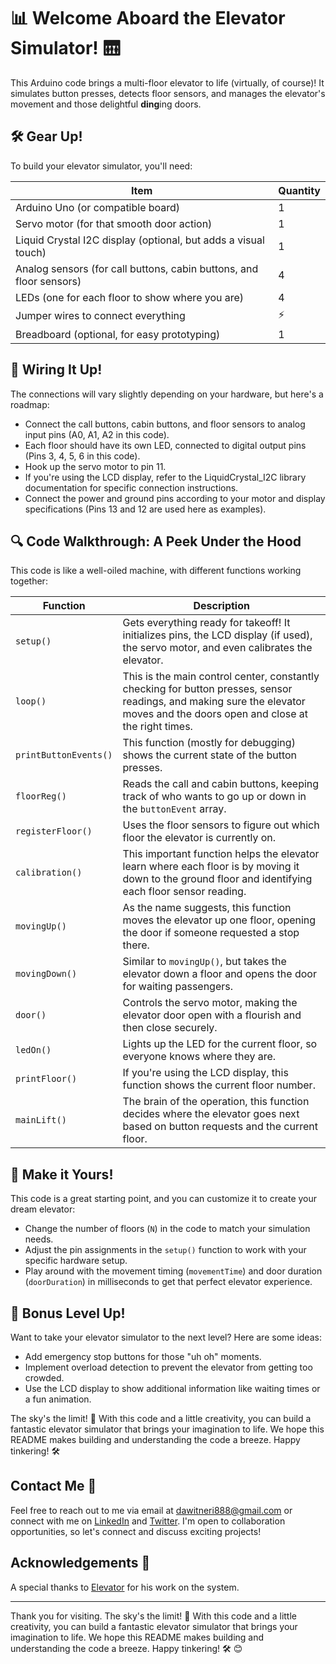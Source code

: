 # 📊 Welcome Aboard the Elevator Simulator! 🛗

This Arduino code brings a multi-floor elevator to life (virtually, of course)! It simulates button presses, detects floor sensors, and manages the elevator's movement and those delightful **ding**ing doors. 

## 🛠️ Gear Up!

To build your elevator simulator, you'll need:

| Item | Quantity |
| --- | --- |
| Arduino Uno (or compatible board) | 1 |
| Servo motor (for that smooth door action) | 1 |
| Liquid Crystal I2C display (optional, but adds a visual touch) | 1 |
| Analog sensors (for call buttons, cabin buttons, and floor sensors) | 4 |
| LEDs (one for each floor to show where you are) | 4 |
| Jumper wires to connect everything | ⚡ |
| Breadboard (optional, for easy prototyping) | 1 |

## 🔌 Wiring It Up!

The connections will vary slightly depending on your hardware, but here's a roadmap:

- Connect the call buttons, cabin buttons, and floor sensors to analog input pins (A0, A1, A2 in this code).
- Each floor should have its own LED, connected to digital output pins (Pins 3, 4, 5, 6 in this code).
- Hook up the servo motor to pin 11.
- If you're using the LCD display, refer to the LiquidCrystal_I2C library documentation for specific connection instructions.
- Connect the power and ground pins according to your motor and display specifications (Pins 13 and 12 are used here as examples).

## 🔍 Code Walkthrough: A Peek Under the Hood

This code is like a well-oiled machine, with different functions working together:

| Function | Description |
| --- | --- |
| `setup()` | Gets everything ready for takeoff! It initializes pins, the LCD display (if used), the servo motor, and even calibrates the elevator. |
| `loop()` | This is the main control center, constantly checking for button presses, sensor readings, and making sure the elevator moves and the doors open and close at the right times. |
| `printButtonEvents()` | This function (mostly for debugging) shows the current state of the button presses. |
| `floorReg()` | Reads the call and cabin buttons, keeping track of who wants to go up or down in the `buttonEvent` array. |
| `registerFloor()` | Uses the floor sensors to figure out which floor the elevator is currently on. |
| `calibration()` | This important function helps the elevator learn where each floor is by moving it down to the ground floor and identifying each floor sensor reading. |
| `movingUp()` | As the name suggests, this function moves the elevator up one floor, opening the door if someone requested a stop there. |
| `movingDown()` | Similar to `movingUp()`, but takes the elevator down a floor and opens the door for waiting passengers. |
| `door()` | Controls the servo motor, making the elevator door open with a flourish and then close securely. |
| `ledOn()` | Lights up the LED for the current floor, so everyone knows where they are. |
| `printFloor()` | If you're using the LCD display, this function shows the current floor number. |
| `mainLift()` | The brain of the operation, this function decides where the elevator goes next based on button requests and the current floor. |

## 🎨 Make it Yours!

This code is a great starting point, and you can customize it to create your dream elevator:

- Change the number of floors (`N`) in the code to match your simulation needs.
- Adjust the pin assignments in the `setup()` function to work with your specific hardware setup.
- Play around with the movement timing (`movementTime`) and door duration (`doorDuration`) in milliseconds to get that perfect elevator experience.

## 🚀 Bonus Level Up!

Want to take your elevator simulator to the next level? Here are some ideas:

- Add emergency stop buttons for those "uh oh" moments.
- Implement overload detection to prevent the elevator from getting too crowded.
- Use the LCD display to show additional information like waiting times or a fun animation.

The sky's the limit! 🌌 With this code and a little creativity, you can build a fantastic elevator simulator that brings your imagination to life. We hope this README makes building and understanding the code a breeze. Happy tinkering! 🛠️

## Contact Me 📧

Feel free to reach out to me via email at dawitneri888@gmail.com or connect with me on [LinkedIn](https://www.linkedin.com/in/dawit-neri-16275a208/) and [Twitter](https://twitter.com/doffneri). I'm open to collaboration opportunities, so let's connect and discuss exciting projects!

## Acknowledgements 🙏

A special thanks to [Elevator](https://github.com/AlieksieievYurii/Elevator) for his work on the system.

---

Thank you for visiting. The sky's the limit! 🌌 With this code and a little creativity, you can build a fantastic elevator simulator that brings your imagination to life. We hope this README makes building and understanding the code a breeze. Happy tinkering! 🛠️
😊
